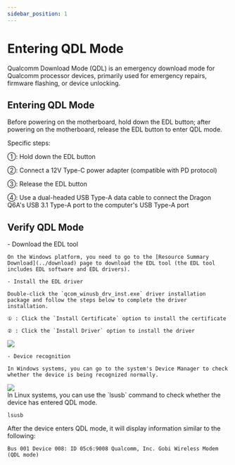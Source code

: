 ```yaml
---
sidebar_position: 1
---
```


# Entering QDL Mode

Qualcomm Download Mode (QDL) is an emergency download mode for Qualcomm processor devices, primarily used for emergency repairs, firmware flashing, or device unlocking.

## Entering QDL Mode

Before powering on the motherboard, hold down the EDL button; after powering on the motherboard, release the EDL button to enter QDL mode.

Specific steps:

①: Hold down the EDL button

②: Connect a 12V Type-C power adapter (compatible with PD protocol)

③: Release the EDL button

④: Use a dual-headed USB Type-A data cable to connect the Dragon Q6A's USB 3.1 Type-A port to the computer's USB Type-A port

## Verify QDL Mode

<Tabs queryString = "qdlplatform">
  <TabItem value="Windows" label="Windows" default>
    - Download the EDL tool

    On the Windows platform, you need to go to the [Resource Summary Download](../download) page to download the EDL tool (the EDL tool includes EDL software and EDL drivers).

    - Install the EDL driver

    Double-click the `qcom_winusb_drv_inst.exe` driver installation package and follow the steps below to complete the driver installation.

    ① : Click the `Install Certificate` option to install the certificate

    ② : Click the `Install Driver` option to install the driver

<div style={{textAlign: 'center'}}>
   <img src="/img/dragon/q6a/q6a_edl_driver.webp" style={{width: '50%', maxWidth: '1200px'}} />
</div>

    - Device recognition

    In Windows systems, you can go to the system's Device Manager to check whether the device is being recognized normally.

<div style={{textAlign: 'center'}}>
   <img src="/img/dragon/q6a/q6a_device_manager.webp" style={{width: '100%', maxWidth: '1200px'}} />
</div>

  </TabItem>
  <TabItem value="Linux" label="Linux">
  In Linux systems, you can use the `lsusb` command to check whether the device has entered QDL mode.

  <NewCodeBlock tip="Linux$" type="host">

```
lsusb
```

  </NewCodeBlock>

After the device enters QDL mode, it will display information similar to the following:

```
Bus 001 Device 008: ID 05c6:9008 Qualcomm, Inc. Gobi Wireless Modem (QDL mode)
```

  </TabItem>
</Tabs>
